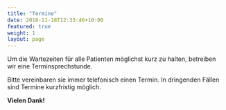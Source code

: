 ```yaml
---
title: "Termine"
date: 2018-11-18T12:33:46+10:00
featured: true
weight: 1
layout: page
---
```


Um die Wartezeiten für alle Patienten möglichst kurz zu halten, betreiben wir eine Terminsprechstunde. 

Bitte vereinbaren sie immer telefonisch einen Termin.
In dringenden Fällen sind Termine kurzfristig möglich.


**Vielen Dank!**
